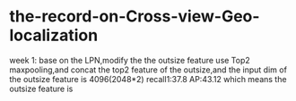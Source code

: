 # the-record-on-Cross-view-Geo-localization


week 1:
base on the LPN,modify the the outsize feature use Top2 maxpooling,and concat the top2 feature of the outsize,and the input dim of the outsize feature is 4096(2048*2)
recall1:37.8 AP:43.12
which means the outsize feature is 
